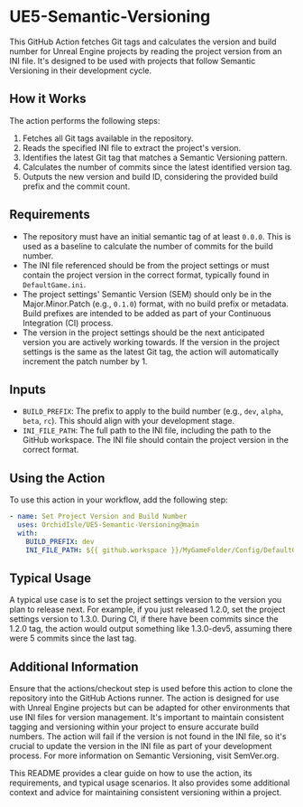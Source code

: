 # UE5-Semantic-Versioning

This GitHub Action fetches Git tags and calculates the version and build number for Unreal Engine projects by reading the project version from an INI file. It's designed to be used with projects that follow Semantic Versioning in their development cycle.

## How it Works

The action performs the following steps:

1. Fetches all Git tags available in the repository.
2. Reads the specified INI file to extract the project's version.
3. Identifies the latest Git tag that matches a Semantic Versioning pattern.
4. Calculates the number of commits since the latest identified version tag.
5. Outputs the new version and build ID, considering the provided build prefix and the commit count.

## Requirements

- The repository must have an initial semantic tag of at least `0.0.0`. This is used as a baseline to calculate the number of commits for the build number.
- The INI file referenced should be from the project settings or must contain the project version in the correct format, typically found in `DefaultGame.ini`.
- The project settings' Semantic Version (SEM) should only be in the Major.Minor.Patch (e.g., `0.1.0`) format, with no build prefix or metadata. Build prefixes are intended to be added as part of your Continuous Integration (CI) process.
- The version in the project settings should be the next anticipated version you are actively working towards. If the version in the project settings is the same as the latest Git tag, the action will automatically increment the patch number by 1.

## Inputs

- `BUILD_PREFIX`: The prefix to apply to the build number (e.g., `dev`, `alpha`, `beta`, `rc`). This should align with your development stage.
- `INI_FILE_PATH`: The full path to the INI file, including the path to the GitHub workspace. The INI file should contain the project version in the correct format.

## Using the Action

To use this action in your workflow, add the following step:

```yaml
- name: Set Project Version and Build Number
  uses: OrchidIsle/UE5-Semantic-Versioning@main
  with:
    BUILD_PREFIX: dev
    INI_FILE_PATH: ${{ github.workspace }}/MyGameFolder/Config/DefaultGame.ini
```

## Typical Usage
A typical use case is to set the project settings version to the version you plan to release next. For example, if you just released 1.2.0, set the project settings version to 1.3.0. During CI, if there have been commits since the 1.2.0 tag, the action would output something like 1.3.0-dev5, assuming there were 5 commits since the last tag.

## Additional Information
Ensure that the actions/checkout step is used before this action to clone the repository into the GitHub Actions runner.
The action is designed for use with Unreal Engine projects but can be adapted for other environments that use INI files for version management.
It's important to maintain consistent tagging and versioning within your project to ensure accurate build numbers.
The action will fail if the version is not found in the INI file, so it's crucial to update the version in the INI file as part of your development process.
For more information on Semantic Versioning, visit SemVer.org.

This README provides a clear guide on how to use the action, its requirements, and typical usage scenarios. It also provides some additional context and advice for maintaining consistent versioning within a project.
